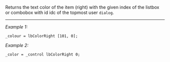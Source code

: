 Returns the text color of the item (right) with the given index of the listbox or combobox with id idc of the topmost user `dialog`.


---
*Example 1:*
```sqf
_colour = lbColorRight [101, 0];
```

*Example 2:*
```sqf
_color = _control lbColorRight 0;
```